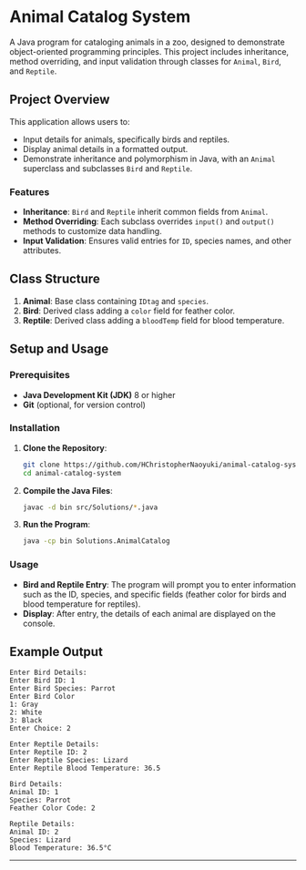 # Animal Catalog System

A Java program for cataloging animals in a zoo, designed to demonstrate object-oriented programming principles. This project includes inheritance, method overriding, and input validation through classes for `Animal`, `Bird`, and `Reptile`.

## Project Overview

This application allows users to:
- Input details for animals, specifically birds and reptiles.
- Display animal details in a formatted output.
- Demonstrate inheritance and polymorphism in Java, with an `Animal` superclass and subclasses `Bird` and `Reptile`.

### Features

- **Inheritance**: `Bird` and `Reptile` inherit common fields from `Animal`.
- **Method Overriding**: Each subclass overrides `input()` and `output()` methods to customize data handling.
- **Input Validation**: Ensures valid entries for `ID`, species names, and other attributes.

## Class Structure

1. **Animal**: Base class containing `IDtag` and `species`.
2. **Bird**: Derived class adding a `color` field for feather color.
3. **Reptile**: Derived class adding a `bloodTemp` field for blood temperature.

## Setup and Usage

### Prerequisites

- **Java Development Kit (JDK)** 8 or higher
- **Git** (optional, for version control)

### Installation

1. **Clone the Repository**:
   ```bash
   git clone https://github.com/HChristopherNaoyuki/animal-catalog-system.git
   cd animal-catalog-system
   ```

2. **Compile the Java Files**:
   ```bash
   javac -d bin src/Solutions/*.java
   ```

3. **Run the Program**:
   ```bash
   java -cp bin Solutions.AnimalCatalog
   ```

### Usage

- **Bird and Reptile Entry**: The program will prompt you to enter information such as the ID, species, and specific fields (feather color for birds and blood temperature for reptiles).
- **Display**: After entry, the details of each animal are displayed on the console.

## Example Output

```
Enter Bird Details:
Enter Bird ID: 1
Enter Bird Species: Parrot
Enter Bird Color
1: Gray
2: White
3: Black
Enter Choice: 2

Enter Reptile Details:
Enter Reptile ID: 2
Enter Reptile Species: Lizard
Enter Reptile Blood Temperature: 36.5

Bird Details:
Animal ID: 1
Species: Parrot
Feather Color Code: 2

Reptile Details:
Animal ID: 2
Species: Lizard
Blood Temperature: 36.5°C
```

---
